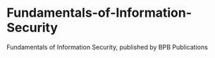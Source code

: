 # Fundamentals-of-Information-Security
Fundamentals of Information Security, published by BPB Publications
